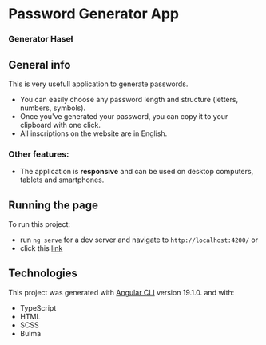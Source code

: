 # Password Generator App
### Generator Haseł

## General info
This is very usefull application to generate passwords. 
* You can easily choose any password length and structure (letters, numbers, symbols). 
* Once you've generated your password, you can copy it to your clipboard with one click.
* All inscriptions on the website are in English.

### Other features:
* The application is **responsive** and can be used on desktop computers, tablets and smartphones.

## Running the page
To run this project:
* run `ng serve` for a dev server and navigate to `http://localhost:4200/` or
* click this [link](https://piterbud.github.io/Password-Generator-App/)

## Technologies
This project was generated with [Angular CLI](https://github.com/angular/angular-cli) version 19.1.0. and with:
* TypeScript
* HTML
* SCSS
* Bulma
